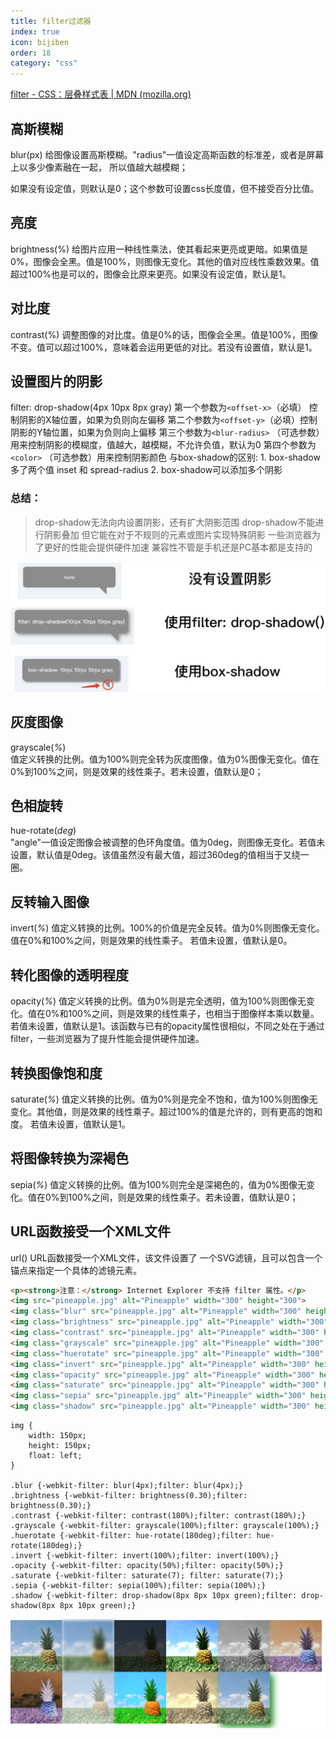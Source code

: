 ```yaml
---
title: filter过滤器
index: true
icon: bijiben
order: 18
category: "css"
---
```



[filter - CSS：层叠样式表 | MDN (mozilla.org)](https://developer.mozilla.org/zh-CN/docs/Web/CSS/filter)
## 高斯模糊

blur(px)
给图像设置高斯模糊。"radius"一值设定高斯函数的标准差，或者是屏幕上以多少像素融在一起， 所以值越大越模糊；  

如果没有设定值，则默认是0；这个参数可设置css长度值，但不接受百分比值。
## 亮度
brightness(%)
给图片应用一种线性乘法，使其看起来更亮或更暗。如果值是0%，图像会全黑。值是100%，则图像无变化。其他的值对应线性乘数效果。值超过100%也是可以的，图像会比原来更亮。如果没有设定值，默认是1。
## 对比度
contrast(%)
调整图像的对比度。值是0%的话，图像会全黑。值是100%，图像不变。值可以超过100%，意味着会运用更低的对比。若没有设置值，默认是1。



## 设置图片的阴影
filter: drop-shadow(4px 10px 8px gray) 
	第一个参数为`<offset-x>`（必填） 控制阴影的X轴位置，如果为负则向左偏移
	第二个参数为`<offset-y>`（必填）控制阴影的Y轴位置，如果为负则向上偏移
    第三个参数为`<blur-radius>` （可选参数）用来控制阴影的模糊度，值越大，越模糊，不允许负值，默认为0
    第四个参数为`<color>` （可选参数）用来控制阴影颜色
与box-shadow的区别:
	 1. box-shadow多了两个值  inset 和 spread-radius
	 2. box-shadow可以添加多个阴影
### 总结：

> drop-shadow无法向内设置阴影，还有扩大阴影范围
> drop-shadow不能进行阴影叠加
> 但它能在对于不规则的元素或图片实现特殊阴影
> 一些浏览器为了更好的性能会提供硬件加速
> 兼容性不管是手机还是PC基本都是支持的

![](assets/18filter过滤器/hanwu-image-20230823120712152.png)




## 灰度图像
grayscale(_%_)   
值定义转换的比例。值为100%则完全转为灰度图像，值为0%图像无变化。值在0%到100%之间，则是效果的线性乘子。若未设置，值默认是0；

## 色相旋转
hue-rotate(_deg_)   
"angle"一值设定图像会被调整的色环角度值。值为0deg，则图像无变化。若值未设置，默认值是0deg。该值虽然没有最大值，超过360deg的值相当于又绕一圈。
## 反转输入图像
invert(_%_)
值定义转换的比例。100%的价值是完全反转。值为0%则图像无变化。值在0%和100%之间，则是效果的线性乘子。 若值未设置，值默认是0。
## 转化图像的透明程度
opacity(_%_)
值定义转换的比例。值为0%则是完全透明，值为100%则图像无变化。值在0%和100%之间，则是效果的线性乘子，也相当于图像样本乘以数量。 若值未设置，值默认是1。该函数与已有的opacity属性很相似，不同之处在于通过filter，一些浏览器为了提升性能会提供硬件加速。
## 转换图像饱和度
saturate(_%_)
值定义转换的比例。值为0%则是完全不饱和，值为100%则图像无变化。其他值，则是效果的线性乘子。超过100%的值是允许的，则有更高的饱和度。 若值未设置，值默认是1。
## 将图像转换为深褐色
sepia(_%_)
值定义转换的比例。值为100%则完全是深褐色的，值为0%图像无变化。值在0%到100%之间，则是效果的线性乘子。若未设置，值默认是0；
## URL函数接受一个XML文件
url()
URL函数接受一个XML文件，该文件设置了 一个SVG滤镜，且可以包含一个锚点来指定一个具体的滤镜元素。




```html
<p><strong>注意：</strong> Internet Explorer 不支持 filter 属性。</p>
<img src="pineapple.jpg" alt="Pineapple" width="300" height="300">
<img class="blur" src="pineapple.jpg" alt="Pineapple" width="300" height="300">
<img class="brightness" src="pineapple.jpg" alt="Pineapple" width="300" height="300">
<img class="contrast" src="pineapple.jpg" alt="Pineapple" width="300" height="300">
<img class="grayscale" src="pineapple.jpg" alt="Pineapple" width="300" height="300">
<img class="huerotate" src="pineapple.jpg" alt="Pineapple" width="300" height="300">
<img class="invert" src="pineapple.jpg" alt="Pineapple" width="300" height="300">
<img class="opacity" src="pineapple.jpg" alt="Pineapple" width="300" height="300">
<img class="saturate" src="pineapple.jpg" alt="Pineapple" width="300" height="300">
<img class="sepia" src="pineapple.jpg" alt="Pineapple" width="300" height="300">
<img class="shadow" src="pineapple.jpg" alt="Pineapple" width="300" height="300">
```


```less
img {
	width: 150px;
    height: 150px;
    float: left; 
}

.blur {-webkit-filter: blur(4px);filter: blur(4px);}
.brightness {-webkit-filter: brightness(0.30);filter: brightness(0.30);}
.contrast {-webkit-filter: contrast(180%);filter: contrast(180%);}
.grayscale {-webkit-filter: grayscale(100%);filter: grayscale(100%);}
.huerotate {-webkit-filter: hue-rotate(180deg);filter: hue-rotate(180deg);}
.invert {-webkit-filter: invert(100%);filter: invert(100%);}
.opacity {-webkit-filter: opacity(50%);filter: opacity(50%);}
.saturate {-webkit-filter: saturate(7); filter: saturate(7);}
.sepia {-webkit-filter: sepia(100%);filter: sepia(100%);}
.shadow {-webkit-filter: drop-shadow(8px 8px 10px green);filter: drop-shadow(8px 8px 10px green);}
```

![](assets/18filter过滤器/hanwu-image-20230823120701904.png)

